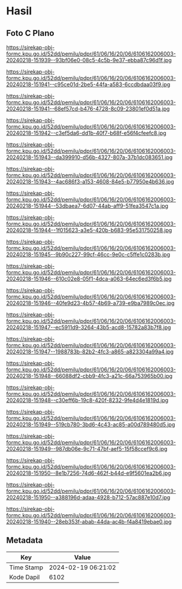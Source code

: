 # Hasil

## Foto C Plano

https://sirekap-obj-formc.kpu.go.id/52dd/pemilu/pdpr/61/06/16/20/06/6106162006003-20240218-151939--93bf06e0-08c5-4c5b-9e37-ebba87c96d1f.jpg

https://sirekap-obj-formc.kpu.go.id/52dd/pemilu/pdpr/61/06/16/20/06/6106162006003-20240218-151941--c95ce01d-2be5-44fa-a583-6ccdbdaa03f9.jpg

https://sirekap-obj-formc.kpu.go.id/52dd/pemilu/pdpr/61/06/16/20/06/6106162006003-20240218-151941--68ef57cd-b476-4728-8c09-23801ef0d51a.jpg

https://sirekap-obj-formc.kpu.go.id/52dd/pemilu/pdpr/61/06/16/20/06/6106162006003-20240218-151942--c3ef5da6-dd1b-40f7-b68f-e56f4cfeefc8.jpg

https://sirekap-obj-formc.kpu.go.id/52dd/pemilu/pdpr/61/06/16/20/06/6106162006003-20240218-151943--da399910-d56b-4327-807a-37b1dc083651.jpg

https://sirekap-obj-formc.kpu.go.id/52dd/pemilu/pdpr/61/06/16/20/06/6106162006003-20240218-151943--4ac686f3-a153-4608-84e5-b77950e4b636.jpg

https://sirekap-obj-formc.kpu.go.id/52dd/pemilu/pdpr/61/06/16/20/06/6106162006003-20240218-151944--53dbaea7-6d07-44ab-aff9-51fea3547c1a.jpg

https://sirekap-obj-formc.kpu.go.id/52dd/pemilu/pdpr/61/06/16/20/06/6106162006003-20240218-151944--1f015623-a3e5-420b-b683-95e531750258.jpg

https://sirekap-obj-formc.kpu.go.id/52dd/pemilu/pdpr/61/06/16/20/06/6106162006003-20240218-151945--9b90c227-99cf-46cc-9e0c-c5ffe1c0283b.jpg

https://sirekap-obj-formc.kpu.go.id/52dd/pemilu/pdpr/61/06/16/20/06/6106162006003-20240218-151946--610c02e8-05f1-4dca-a063-64ec6ed3f6b5.jpg

https://sirekap-obj-formc.kpu.go.id/52dd/pemilu/pdpr/61/06/16/20/06/6106162006003-20240218-151946--40fe9d23-4b57-4b69-a739-e9ba7989c0ec.jpg

https://sirekap-obj-formc.kpu.go.id/52dd/pemilu/pdpr/61/06/16/20/06/6106162006003-20240218-151947--ec5911d9-3264-43b5-acd8-15782a83b7f8.jpg

https://sirekap-obj-formc.kpu.go.id/52dd/pemilu/pdpr/61/06/16/20/06/6106162006003-20240218-151947--1988783b-82b2-4fc3-a865-a823304a99a4.jpg

https://sirekap-obj-formc.kpu.go.id/52dd/pemilu/pdpr/61/06/16/20/06/6106162006003-20240218-151948--66088df2-cbb9-4fc3-a21c-66a753965b00.jpg

https://sirekap-obj-formc.kpu.go.id/52dd/pemilu/pdpr/61/06/16/20/06/6106162006003-20240218-151948--c30eff6b-19c8-420f-8232-9fe4d4e1819d.jpg

https://sirekap-obj-formc.kpu.go.id/52dd/pemilu/pdpr/61/06/16/20/06/6106162006003-20240218-151949--519cb780-3bd6-4c43-ac85-a00d789480d5.jpg

https://sirekap-obj-formc.kpu.go.id/52dd/pemilu/pdpr/61/06/16/20/06/6106162006003-20240218-151949--987db06e-9c71-47bf-aef5-15f58ccef9c6.jpg

https://sirekap-obj-formc.kpu.go.id/52dd/pemilu/pdpr/61/06/16/20/06/6106162006003-20240218-151950--8e1b7256-74d6-462f-b44d-e9f5601ea2b6.jpg

https://sirekap-obj-formc.kpu.go.id/52dd/pemilu/pdpr/61/06/16/20/06/6106162006003-20240218-151950--a388196d-adaa-4928-b712-57ac887e10d7.jpg

https://sirekap-obj-formc.kpu.go.id/52dd/pemilu/pdpr/61/06/16/20/06/6106162006003-20240218-151940--28eb353f-abab-44da-ac4b-f4a8419ebae0.jpg


## Metadata

| Key        | Value               |
| ---------- | ------------------- |
| Time Stamp | 2024-02-19 06:21:02 |
| Kode Dapil | 6102                |



